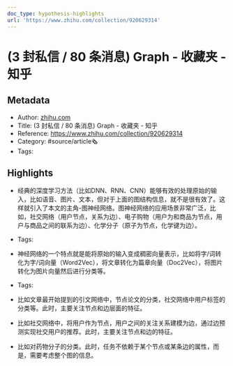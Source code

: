 ```yaml
---
doc_type: hypothesis-highlights
url: 'https://www.zhihu.com/collection/920629314'
---
```

# (3 封私信 / 80 条消息) Graph - 收藏夹 - 知乎
## Metadata
- Author: [zhihu.com]()
- Title: (3 封私信 / 80 条消息) Graph - 收藏夹 - 知乎
- Reference: https://www.zhihu.com/collection/920629314
- Category: #source/article🗞
- Tags:
## Highlights
- 经典的深度学习方法（比如DNN、RNN、CNN）能够有效的处理原始的输入，比如语音、图片、文本，但对于上面的图结构信息，就不是很有效了。这样就引入了本文的主角-图神经网络。图神经网络的应用场景非常广泛，比如，社交网络（用户节点，关系为边）、电子购物（用户为和商品为节点，用户与商品之间的联系为边）、化学分子（原子为节点，化学键为边）。


- Tags:

- 神经网络的一个特点就是能将原始的输入变成稠密向量表示，比如将字/词转化为字/词向量（Word2Vec），将文章转化为篇章向量（Doc2Vec），将图片转化为图片向量然后进行分类等。


- Tags:

- 比如文章最开始提到的引文网络中，节点论文的分类，社交网络中用户标签的分类等。此时，主要关注节点和边层面的特征。

- 比如社交网络中，将用户作为节点，用户之间的关注关系建模为边，通过边预测实现社交用户的推荐。此时，主要关注节点和边的特征。

- 比如对药物分子的分类。此时，任务不依赖于某个节点或某条边的属性，而是，需要考虑整个图的信息。

